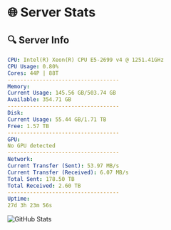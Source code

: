 # 🌐 Server Stats
## 🔍 Server Info
```yaml
CPU: Intel(R) Xeon(R) CPU E5-2699 v4 @ 1251.41GHz
CPU Usage: 0.80%
Cores: 44P | 88T
-----------------------------------
Memory:
Current Usage: 145.56 GB/503.74 GB
Available: 354.71 GB
-----------------------------------
Disk:
Current Usage: 55.44 GB/1.71 TB
Free: 1.57 TB
-----------------------------------
GPU:
No GPU detected
-----------------------------------
Network:
Current Transfer (Sent): 53.97 MB/s
Current Transfer (Received): 6.07 MB/s
Total Sent: 178.50 TB
Total Received: 2.60 TB
-----------------------------------
Uptime:
27d 3h 23m 56s
```
![GitHub Stats](https://img.shields.io/badge/Updated-2025-03-07_02:07:14-blue)